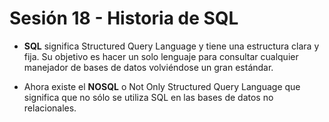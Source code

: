 # Sesión 18 - Historia de SQL

* **SQL** significa Structured Query Language y tiene una estructura clara y fija. Su objetivo es hacer un solo lenguaje para consultar cualquier manejador de bases de datos volviéndose un gran estándar.

* Ahora existe el **NOSQL** o Not Only Structured Query Language que significa que no sólo se utiliza SQL en las bases de datos no relacionales.
